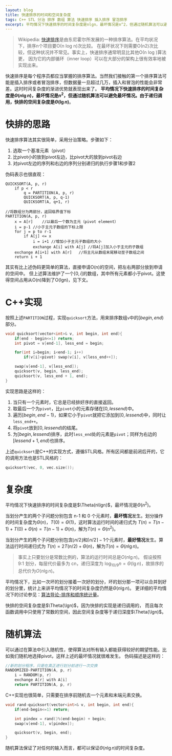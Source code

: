 ```yaml
---
layout: blog
title: 快速排序的时间和空间复杂度
tags: C++ STL 分治 排序 数组 算法 快速排序 插入排序 冒泡排序
excerpt: 平均情况下快速排序的时间复杂度是nlgn，最坏情况是n^2，但通过随机算法可以避免最坏情况。由于递归调用，快排的空间复杂度是lgn。
---
```


> Wikipedia: [快速排序][qsort]是由东尼霍尔所发展的一种排序算法。在平均状况下，排序n个项目要Ο(n log n)次比较。
> 在最坏状况下则需要Ο(n2)次比较，但这种状况并不常见。事实上，快速排序通常明显比其他Ο(n log )算法更，
> 因为它的内部循环（inner loop）可以在大部分的架构上很有效率地被实现出来。

快速排序是每个程序员都应当掌握的排序算法。当然我们接触的第一个排序算法可能是插入排序或者冒泡排序，但数据量一旦超过几万，插入和冒泡的性能会非常差。这时时间复杂度的渐进优势就表现出来了。
**平均情况下快速排序的时间复杂度是$\Theta(n\lg n)$，最坏情况是$n^2$，但通过随机算法可以避免最坏情况。由于递归调用，快排的空间复杂度是$\Theta(\lg n)$**。

<!--more-->

# 快排的思路

快速排序算法其实很简单，采用分治策略。步骤如下：

1. 选取一个基准元素（pivot）
2. 比pivot小的放到pivot左边，比pivot大的放到pivot右边
3. 对pivot左边的序列和右边的序列分别递归的执行步骤1和步骤2

伪码表示也很直观：

```
QUICKSORT(A, p, r)
    if p < r    
        q = PARTITION(A, p, r)
        QUICKSORT(A, p, q-1)
        QUICKSORT(A, q+1, r)

//将数组分为两部分，返回临界值下标
PARTITION(A, p, r)
    x = A[r]    //以最后一个数为主元（pivot element）
    i = p-1 //小于主元子数组的下标上限
    for j = p to r-1
        if A[j] <= x
            i = i+1 //增加小于主元子数组的大小
            exchange A[i] with A[j] //将A[j]加入小于主元的子数组
    exchange A[i+1] with A[r]   //将主元从数组末尾移动至子数组之间
    return i + 1
```

其实有比上述伪码更简单的算法，直接申请O(n)的空间，把左右两部分放到申请的空间中。
但上述算法维护了一个$[0, i]$的数组，其中所有元素都小于pivot。这使得空间占用从O(n)降到了O(lgn)，见下文。

# C++实现 

按照上述`PARTITION`过程，实现`quicksort`方法，用来排序数组`v`中的$[ begin, end )$部分。

```cpp
void quicksort(vector<int>& v, int begin, int end){
    if(end - begin<=1) return;
    int pivot = v[end-1], less_end = begin;

    for(int i=begin; i<end-1; i++)
        if(v[i]<pivot) swap(v[i], v[less_end++]);

    swap(v[end-1], v[less_end]);
    quicksort(v, begin, less_end);
    quicksort(v, less_end + 1, end);
}
```

实现思路是这样的：

1. 当只有一个元素时，它总是已经排好序的直接返回。
2. 取最后一个为`pivot`，比`pivot`小的元素存储在$[ 0, lessend )$中。
3. 遍历$[ begin, end-1 )$，如果它小于`pivot`就把它添加到$[ 0, lessend )$中，同时让`less_end++`。
4. 将`pivot`放到$[ 0, lessend )$的结尾。
5. 为$[ begin, lessend )$排序，此时`less_end`处的元素是`pivot`；同样为右边的$[ lessend + 1, end )$也排序。

上述`quicksort`是C++的实现方式，遵循STL风格。所有区间都是前闭后开的，它的调用方法也是STL风格的：

```cpp
quicksort(vec, 0, vec.size());
```

# 复杂度

平均情况下快速排序的时间复杂度是$\Theta(n\lgn)$，最坏情况是$\Theta(n^2)$。

当划分产生的两个子问题分别包含 n-1 和 0 个元素时，**最坏情况**发生。划分操作的时间复杂度为$\Theta(n)$，$T(0)=\Theta(1)$，这时算法运行时间的递归式为
$T(n) = T(n-1) + T(0) + \Theta(n) = T(n-1) + \Theta(n)$，解为$T(n) = \Theta(n^2)$。

当划分产生的两个子问题分别包含$\lfloor n/2 \rfloor$和$\lceil n/2 \rceil-1$个元素时，**最好情况**发生。算法运行时间递归式为
$T(n) = 2T(n/2) + \Theta(n)$，解为$T(n) = \Theta(n\lg n)$。

> 事实上只要划分是常数比例的，算法的运行时间总是$O(n\lg n)$。 假设按照 9:1 划分，每层代价最多为 cn，递归深度为 $\log_{10/9}n = \Theta(\lg n)$，故排序的总代价为$O(n\lg n)$。

平均情况下，比如一次坏的划分接着一次好的划分，坏的划分那一项可以合并到好的划分里，统计上来讲平均情况下的时间复杂度仍然是$\Theta(n\lg n)$。
更详细的平均情况下的讨论参见：[算法导论-排序和顺序统计量][intro2algo]。

快排的空间复杂度是$\Theta(\lgn)$，因为快排的实现是递归调用的， 而且每次函数调用中只使用了常数的空间，因此空间复杂度等于递归深度$\Theta(\lgn)$。

# 随机算法

可以通过在算法中引入随机性，使得算法对所有输入都能获得较好的期望性能。比如我们随机地选择pivot，这样上述的最坏情况就很难发生。
伪码描述是这样的：

```cpp
//新的划分程序，只是在真正进行划分前进行一次交换
RANDOMIZED-PARTITION(A, p, r)
	i = RANDOM(p, r)
	exchange A[r] with A[i]
	return PARTITION(A, p, r)
```

C++实现也很简单，只需要在排序前随机去一个元素和末端元素交换。

```cpp
void rand-quicksort(vector<int>& v, int begin, int end){
    if(end-begin<=1) return;

    int pindex = rand()%(end-begin) + begin;
    swap(v[end-1], v[pindex]);

    quicksort(v, begin, end);
}
```

随机算法保证了对任何的输入而言，都可以保证$\Theta(n\lg n)$的时间复杂度。

[qsort]: https://zh.wikipedia.org/wiki/%E5%BF%AB%E9%80%9F%E6%8E%92%E5%BA%8F
[intro2algo]: /2015/11/16/algo-sorting.html
